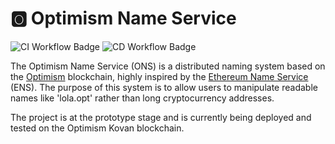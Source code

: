 # 🅾️ Optimism Name Service

![CI Workflow Badge](https://github.com/leovct/ons/actions/workflows/contracts-ci.yml/badge.svg)
![CD Workflow Badge](https://github.com/leovct/ons/actions/workflows/contracts-cd.yml/badge.svg)

The Optimism Name Service (ONS) is a distributed naming system based on the [Optimism](https://www.optimism.io/) blockchain, highly inspired by the [Ethereum Name Service](https://ens.domains/) (ENS). The purpose of this system is to allow users to manipulate readable names like 'lola.opt' rather than long cryptocurrency addresses.

The project is at the prototype stage and is currently being deployed and tested on the Optimism Kovan blockchain.
